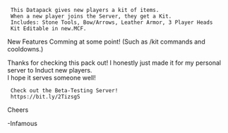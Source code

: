 
     This Datapack gives new players a kit of items.
     When a new player joins the Server, they get a Kit.
     Includes: Stone Tools, Bow/Arrows, Leather Armor, 3 Player Heads
     Kit Editable in new.MCF.
     
New Features Comming at some point!  (Such as /kit commands and cooldowns.)

Thanks for checking this pack out!  I honestly just made it for my personal server to Induct new players.  
I hope it serves someone well!

     Check out the Beta-Testing Server!
     https://bit.ly/2TizsgS

Cheers

-Infamous
